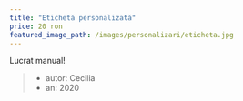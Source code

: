 ```yaml
---
title: "Etichetă personalizată"
price: 20 ron
featured_image_path: /images/personalizari/eticheta.jpg
---
```


Lucrat manual!

> - autor: Cecilia
> - an: 2020
